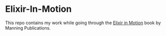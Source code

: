 # Elixir-In-Motion

This repo contains my work while going through the [Elixir in Motion](https://www.manning.com/books/elixir-in-action-second-edition) book by Manning Publications.